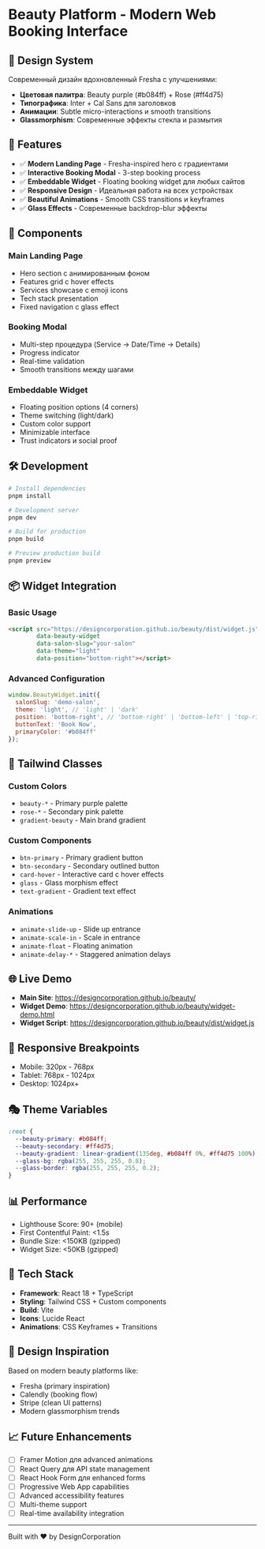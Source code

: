 # Beauty Platform - Modern Web Booking Interface

## 🎨 Design System

Современный дизайн вдохновленный Fresha с улучшениями:

- **Цветовая палитра**: Beauty purple (#b084ff) + Rose (#ff4d75)
- **Типографика**: Inter + Cal Sans для заголовков
- **Анимации**: Subtle micro-interactions и smooth transitions
- **Glassmorphism**: Современные эффекты стекла и размытия

## 🚀 Features

- ✅ **Modern Landing Page** - Fresha-inspired hero с градиентами
- ✅ **Interactive Booking Modal** - 3-step booking process
- ✅ **Embeddable Widget** - Floating booking widget для любых сайтов
- ✅ **Responsive Design** - Идеальная работа на всех устройствах
- ✅ **Beautiful Animations** - Smooth CSS transitions и keyframes
- ✅ **Glass Effects** - Современные backdrop-blur эффекты

## 🎯 Components

### Main Landing Page
- Hero section с анимированным фоном
- Features grid с hover effects
- Services showcase с emoji icons
- Tech stack presentation
- Fixed navigation с glass effect

### Booking Modal
- Multi-step процедура (Service → Date/Time → Details)
- Progress indicator
- Real-time validation
- Smooth transitions между шагами

### Embeddable Widget
- Floating position options (4 corners)
- Theme switching (light/dark)
- Custom color support
- Minimizable interface
- Trust indicators и social proof

## 🛠 Development

```bash
# Install dependencies
pnpm install

# Development server
pnpm dev

# Build for production
pnpm build

# Preview production build
pnpm preview
```

## 📦 Widget Integration

### Basic Usage
```html
<script src="https://designcorporation.github.io/beauty/dist/widget.js" 
        data-beauty-widget
        data-salon-slug="your-salon"
        data-theme="light"
        data-position="bottom-right"></script>
```

### Advanced Configuration
```javascript
window.BeautyWidget.init({
  salonSlug: 'demo-salon',
  theme: 'light', // 'light' | 'dark'
  position: 'bottom-right', // 'bottom-right' | 'bottom-left' | 'top-right' | 'top-left'
  buttonText: 'Book Now',
  primaryColor: '#b084ff'
});
```

## 🎨 Tailwind Classes

### Custom Colors
- `beauty-*` - Primary purple palette
- `rose-*` - Secondary pink palette
- `gradient-beauty` - Main brand gradient

### Custom Components
- `btn-primary` - Primary gradient button
- `btn-secondary` - Secondary outlined button
- `card-hover` - Interactive card с hover effects
- `glass` - Glass morphism effect
- `text-gradient` - Gradient text effect

### Animations
- `animate-slide-up` - Slide up entrance
- `animate-scale-in` - Scale in entrance
- `animate-float` - Floating animation
- `animate-delay-*` - Staggered animation delays

## 🌐 Live Demo

- **Main Site**: https://designcorporation.github.io/beauty/
- **Widget Demo**: https://designcorporation.github.io/beauty/widget-demo.html
- **Widget Script**: https://designcorporation.github.io/beauty/dist/widget.js

## 📱 Responsive Breakpoints

- Mobile: 320px - 768px
- Tablet: 768px - 1024px  
- Desktop: 1024px+

## 🎭 Theme Variables

```css
:root {
  --beauty-primary: #b084ff;
  --beauty-secondary: #ff4d75;
  --beauty-gradient: linear-gradient(135deg, #b084ff 0%, #ff4d75 100%);
  --glass-bg: rgba(255, 255, 255, 0.8);
  --glass-border: rgba(255, 255, 255, 0.2);
}
```

## 📊 Performance

- Lighthouse Score: 90+ (mobile)
- First Contentful Paint: <1.5s
- Bundle Size: <150KB (gzipped)
- Widget Size: <50KB (gzipped)

## 🔧 Tech Stack

- **Framework**: React 18 + TypeScript
- **Styling**: Tailwind CSS + Custom components
- **Build**: Vite
- **Icons**: Lucide React
- **Animations**: CSS Keyframes + Transitions

## 🎨 Design Inspiration

Based on modern beauty platforms like:
- Fresha (primary inspiration)
- Calendly (booking flow)
- Stripe (clean UI patterns)
- Modern glassmorphism trends

## 📈 Future Enhancements

- [ ] Framer Motion для advanced animations
- [ ] React Query для API state management
- [ ] React Hook Form для enhanced forms
- [ ] Progressive Web App capabilities
- [ ] Advanced accessibility features
- [ ] Multi-theme support
- [ ] Real-time availability integration

---

Built with ❤️ by DesignCorporation